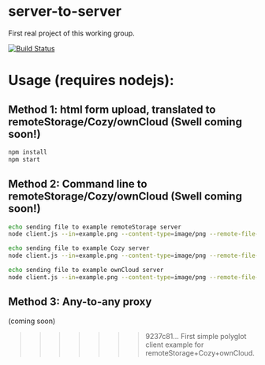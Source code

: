 # server-to-server
First real project of this working group.

[![Build Status](https://travis-ci.org/Decentralized-Sharing-Working-Group/server-to-server.svg)](https://travis-ci.org/Decentralized-Sharing-Working-Group/server-to-server)

# Usage (requires nodejs):

## Method 1: html form upload, translated to remoteStorage/Cozy/ownCloud (Swell coming soon!)

````bash
npm install
npm start
````

## Method 2: Command line to remoteStorage/Cozy/ownCloud (Swell coming soon!)

````bash
echo sending file to example remoteStorage server
node client.js --in=example.png --content-type=image/png --remote-file-name=example.png --server-type=remotestorage --host=storage.5apps.com --port=443 --base-path=/dswg/test/ --my-token=3a0d6830acea73605bde4e919b107886

echo sending file to example Cozy server
node client.js --in=example.png --content-type=image/png --remote-file-name=example.png --server-type=cozy --host=paulsharing2.cozycloud.cc --port=443 --base-path=/cozy/ --my-username=Upsc0D0Xruhe9bj5qB3U4HcZidDEkAgd --my-password=dC4KvlfBwqriMJ3aCAjG6qLddPkPgr5z

echo sending file to example ownCloud server
node client.js --in=example.png --content-type=image/png --remote-file-name=example.png --server-type=owncloud --host=owncloud.michielbdejong.com --port=443 --base-path=/remote.php/webdav/ --my-username=ohyuH8Eipie1choo5shaisheezaiSoh2atouf3aa --my-password=ahCe1oaboh2aephoo5kahghaen9leaQuai0zooki
````

## Method 3: Any-to-any proxy

(coming soon)
>>>>>>> 9237c81... First simple polyglot client example for remoteStorage+Cozy+ownCloud.

